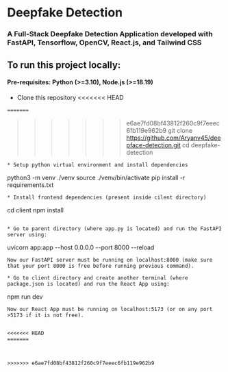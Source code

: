 # Deepfake Detection

### A Full-Stack Deepfake Detection Application developed with FastAPI, Tensorflow, OpenCV, React.js, and Tailwind CSS

## To run this project locally:
#### Pre-requisites: Python (>=3.10), Node.js (>=18.19)

* Clone this repository
<<<<<<< HEAD
```bash
=======
```
>>>>>>> e6ae7fd08bf43812f260c9f7eeec6fb119e962b9
git clone https://github.com/Aryanv45/deepface-detection.git
cd deepfake-detection
```
* Setup python virtual environment and install dependencies
```
python3 -m venv ./venv
source ./venv/bin/activate
pip install -r requirements.txt
```
* Install frontend dependencies (present inside cilent directory)
```
cd client
npm install
```

* Go to parent directory (where app.py is located) and run the FastAPI server using:
```
uvicorn app:app --host 0.0.0.0 --port 8000 --reload
```
Now our FastAPI server must be running on localhost:8000 (make sure that your port 8000 is free before running previous command).

* Go to client directory and create another terminal (where package.json is located) and run the React App using:
```
npm run dev
```
Now our React App must be running on localhost:5173 (or on any port >5173 if it is not free).


<<<<<<< HEAD
=======



>>>>>>> e6ae7fd08bf43812f260c9f7eeec6fb119e962b9
